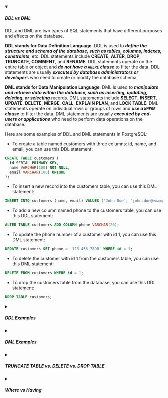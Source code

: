 <!-- https://brandfolder.com/workbench/extract-text-from-image -->
<!-- ![design-system](/img/interviews/design-system/clustered-and-non-clustered-index_thumbnail.webp) -->

<details open>
<summary><h5>DDL vs DML</h5></summary>

DDL and DML are two types of SQL statements that have different purposes and effects on the database.

**DDL stands for Data Definition Language**. DDL is used to ***define the structure and schema of the database, such as tables, columns, indexes, constraints***, etc. DDL statements include **CREATE**, **ALTER**, **DROP**, **TRUNCATE**, **COMMENT**, and **RENAME**. DDL statements operate on the entire table or object and ***do not have a `WHERE` clause*** to filter the data. DDL statements are usually ***executed by database administrators or developer***s who need to create or modify the database schema.

**DML stands for Data Manipulation Language**. DML is used to ***manipulate and retrieve data within the database, such as inserting, updating, deleting, or selecting*** records. DML statements include **SELECT**, **INSERT**, **UPDATE**, **DELETE**, **MERGE**, **CALL**, **EXPLAIN PLAN**, and **LOCK TABLE**. DML statements operate on individual rows or groups of rows and ***use a `WHERE` clause*** to filter the data. DML statements are usually ***executed by end-users or applications*** who need to perform data operations on the database.

Here are some examples of DDL and DML statements in PostgreSQL:

- To create a table named customers with three columns: id, name, and email, you can use this DDL statement:

```sql
CREATE TABLE customers (
  id SERIAL PRIMARY KEY,
  name VARCHAR(100) NOT NULL,
  email VARCHAR(100) UNIQUE
);
```

- To insert a new record into the customers table, you can use this DML statement:

```sql
INSERT INTO customers (name, email) VALUES ('John Doe', 'john.doe@example.com');
```

- To add a new column named phone to the customers table, you can use this DDL statement:

```sql
ALTER TABLE customers ADD COLUMN phone VARCHAR(20);
```

- To update the phone number of a customer with id 1, you can use this DML statement:

```sql
UPDATE customers SET phone = '123-456-7890' WHERE id = 1;
```

- To delete the customer with id 1 from the customers table, you can use this DML statement:

```sql
DELETE FROM customers WHERE id = 1;
```

- To drop the customers table from the database, you can use this DDL statement:

```sql
DROP TABLE customers;
```

</details>

<details>
<summary><h5>DDL Examples</h5></summary>

CREATE, ALTER, DROP, TRUNCATE, COMMENT, and RENAME are some of the DDL (Data Definition Language) statements in PostgreSQL. They are used to define or modify the structure and schema of the database objects, such as tables, columns, indexes, constraints, etc. Here are some examples of how to use them in PostgreSQL:

- To create a table named products with four columns: id, name, price, and category_id, you can use this DDL statement:

```sql
CREATE TABLE products (
  id SERIAL PRIMARY KEY,
  name VARCHAR(100) NOT NULL,
  price NUMERIC(10,2) CHECK (price >= 0),
  category_id INTEGER REFERENCES categories(id)
);
```

- To alter the table products by adding a new column named description and changing the data type of the price column to DECIMAL(12,2), you can use this DDL statement:

```sql
ALTER TABLE products
ADD COLUMN description TEXT,
ALTER COLUMN price TYPE DECIMAL(12,2);
```

- To drop the table products from the database, you can use this DDL statement:

```sql
DROP TABLE products;
```

- To truncate the table products by deleting all the data and resetting the serial column values, you can use this DDL statement:

```sql
TRUNCATE TABLE products RESTART IDENTITY;
```

- To add comments to the table products and its columns, you can use these DDL statements:

```sql
COMMENT ON TABLE products IS 'This table stores the product information';
COMMENT ON COLUMN products.id IS 'This is the primary key of the table';
COMMENT ON COLUMN products.name IS 'This is the name of the product';
COMMENT ON COLUMN products.price IS 'This is the price of the product';
COMMENT ON COLUMN products.category_id IS 'This is the foreign key to the categories table';
COMMENT ON COLUMN products.description IS 'This is the description of the product';
```

- To rename the table products to items and the column category_id to cat_id, you can use these DDL statements:

```sql
ALTER TABLE products RENAME TO items;
ALTER TABLE items RENAME COLUMN category_id TO cat_id;
```

</details>


<details>
<summary><h5>DML Examples</h5></summary>

SELECT, INSERT, UPDATE, DELETE, MERGE, CALL, EXPLAIN PLAN, and LOCK TABLE are some of the DML (Data Manipulation Language) statements in PostgreSQL. They are used to manipulate and retrieve data within the database tables. Here are some examples of how to use them in PostgreSQL:

- To select all the columns and rows from the products table, you can use this DML statement:

```sql
SELECT * FROM products;
```

- To insert a new row into the products table with values for name, price, and category_id columns, you can use this DML statement:

```sql
INSERT INTO products (name, price, category_id) VALUES ('Laptop', 999.99, 1);
```

- To update the price of the product with id 1 to 899.99, you can use this DML statement:

```sql
UPDATE products SET price = 899.99 WHERE id = 1;
```

- To delete the product with id 1 from the products table, you can use this DML statement:

```sql
DELETE FROM products WHERE id = 1;
```

- To merge the data from the categories table into the products table based on the matching category_id values, you can use this DML statement:

```sql
MERGE INTO products AS p
USING categories AS c
ON p.category_id = c.id
WHEN MATCHED THEN
UPDATE SET p.category_name = c.name
WHEN NOT MATCHED THEN
INSERT (name, price, category_id, category_name)
VALUES ('Unknown', 0.00, c.id, c.name);
```

To illustrate how this statement works, let's assume that we have the following input tables:

products:

| id | name     | price  | category_id | category_name |
|----|----------|--------|-------------|---------------|
| 1  | Laptop   | 999.99 | 1           | Electronics   |
| 2  | Book     | 19.99  | 2           | Books         |
| 3  | Pen      | 0.99   | 2           | Books         |
| 4  | Keyboard | 49.99  | NULL        | NULL          |

categories:

| id | name        |
|----|-------------|
| 1  | Electronics |
| 2  | Books       |
| 3  | Stationery  |

After executing the MERGE statement, the output table would look like this:

products:

| id | name     | price  | category_id | category_name |
|----|----------|--------|-------------|---------------|
| 1  | Laptop   | 999.99 | 1           | Electronics   |
| 2  | Book     | 19.99  | 2           | Books         |
| 3  | Pen      | 0.99   | 2           | Books         |
| 4  | Keyboard | 49.99  | NULL        | NULL          |
| 5  | Unknown   | 0.00   | 3           | Stationery    |

As you can see, the product with id = 4 was not updated because it had a NULL value for category_id, which did not match any value in the categories table. The product with id = 5 was inserted because there was no product with category_id = 3 in the products table. The other products were updated with their corresponding category names from the categories table.

- To call a stored procedure named get_product_info that takes an input parameter of product id and returns the name and price of the product, you can use this DML statement:

```sql
CALL get_product_info(1);
```

- To explain the execution plan of a query that selects all the products with price greater than 500, you can use this DML statement:

```sql
EXPLAIN SELECT * FROM products WHERE price > 500;
```

- To lock the products table in exclusive mode to prevent other transactions from modifying it until the current transaction ends, you can use this DML statement:

```sql
LOCK TABLE products IN EXCLUSIVE MODE;
```

</details>

<details>
<summary><h5>TRUNCATE TABLE vs. DELETE vs. DROP TABLE</h5></summary>

| Command       | Effect on data | Effect on structure | Effect on auto-increment | Effect on references | Speed | Rollback | WHERE clause | Privilege required |
|---------------|----------------|---------------------|-------------------------|----------------------|-------|----------|--------------|--------------------|
| TRUNCATE TABLE | Removes all rows | Keeps the structure (DDL) | Resets to initial value | Keeps the references | Fast  | No       | No           | DROP               |
| DELETE        | Removes some or all rows | Keeps the structure (DML) | Does not reset         | Keeps the references | Slow  | Yes      | Yes          | DELETE             |
| DROP TABLE    | Removes all rows | Removes the structure (DDL)| Removes the column      | Removes the references | Fast  | No       | No           | DROP               |

```sql
TRUNCATE TABLE products;
DELETE FROM products WHERE price < 10;
DROP TABLE products;
```

</details>


<details>
<summary><h5>Where vs Having</h5></summary>


| Clause | Purpose | Usage | Scope | Aggregation |
|--------|---------|-------|-------|-------------|
| WHERE  | Filters rows before grouping | Can be used with any SQL statement involving tables | Can use any column or expression in the table | Cannot use aggregation functions |
| HAVING | Filters groups after grouping | Can only be used with `SELECT` statement involving aggregation functions | Can only use columns or expressions that are in the `GROUP BY` clause or in an aggregation function | Can use aggregation functions |

WHERE and HAVING are two clauses that can be used to filter data in SQL queries. They have some similarities and differences that you should be aware of. Here are some of the main points to remember:

- WHERE clause is used to filter rows before they are grouped by the GROUP BY clause. HAVING clause is used to filter groups after they are aggregated by the GROUP BY clause.
- WHERE clause can be used with any SQL statement that involves tables, such as SELECT, INSERT, UPDATE, or DELETE. HAVING clause can only be used with SELECT statement that involves aggregation functions, such as SUM, COUNT, AVG, etc.
- WHERE clause can use any column or expression in the table. HAVING clause can only use columns or expressions that are either in the GROUP BY clause or in an aggregation function.
- WHERE clause cannot use aggregation functions. HAVING clause can use aggregation functions (such as `count`, `average`, `min`, `max`, or `sum`).

Here are some examples of how to use WHERE and HAVING clauses in SQL:

- To select the names and prices of products that have a price lower than 100, you can use a WHERE clause:

```sql
SELECT name, price FROM products WHERE price < 100;
```

- To select the categories and average prices of products that have an average price higher than 200, you can use a GROUP BY and a HAVING clause:

```sql
SELECT category, AVG(price) AS avg_price FROM products GROUP BY category HAVING AVG(price) > 200;
```

- To select the names and prices of products that have a price lower than 100 and belong to a category that has an average price higher than 200, you can use a subquery with a WHERE and a HAVING clause:

```sql
SELECT name, price FROM products
WHERE price < 100 AND category IN (
  SELECT category FROM products GROUP BY category HAVING AVG(price) > 200
);
```

</details>